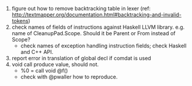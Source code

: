 1. figure out how to remove backtracking table in lexer (ref: http://textmapper.org/documentation.html#backtracking-and-invalid-tokens)
2. check names of fields of instructions against Haskell LLVM library. e.g. name of CleanupPad.Scope. Should it be Parent or From instead of Scope?
	- check names of exception handling instruction fields; check Haskell and C++ API.
3. report error in translation of global decl if comdat is used
4. void call produce value, should not.
	- %0 = call void @f()
	- check with @pwaller how to reproduce.
